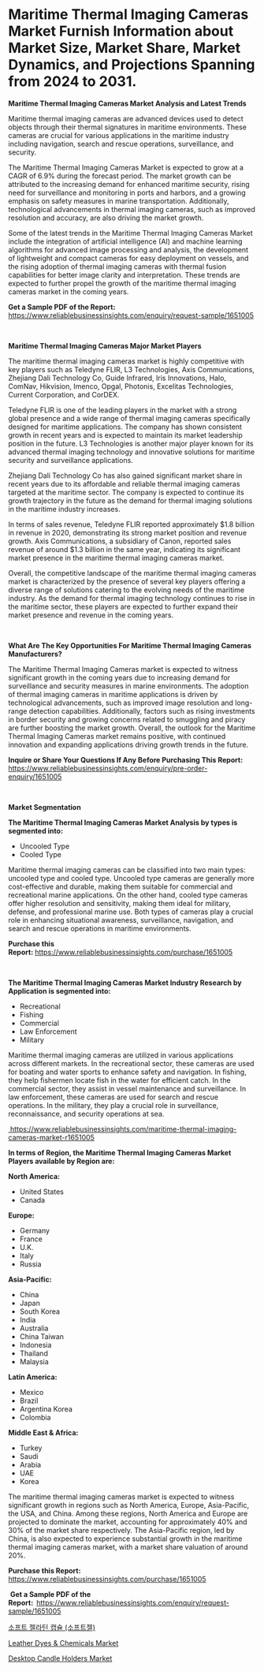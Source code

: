 <p><h1>Maritime Thermal Imaging Cameras Market Furnish Information about Market Size, Market Share, Market Dynamics, and Projections Spanning from 2024 to 2031.</h1></p><p><strong>Maritime Thermal Imaging Cameras Market Analysis and Latest Trends</strong></p>
<p><p>Maritime thermal imaging cameras are advanced devices used to detect objects through their thermal signatures in maritime environments. These cameras are crucial for various applications in the maritime industry including navigation, search and rescue operations, surveillance, and security.</p><p>The Maritime Thermal Imaging Cameras Market is expected to grow at a CAGR of 6.9% during the forecast period. The market growth can be attributed to the increasing demand for enhanced maritime security, rising need for surveillance and monitoring in ports and harbors, and a growing emphasis on safety measures in marine transportation. Additionally, technological advancements in thermal imaging cameras, such as improved resolution and accuracy, are also driving the market growth.</p><p>Some of the latest trends in the Maritime Thermal Imaging Cameras Market include the integration of artificial intelligence (AI) and machine learning algorithms for advanced image processing and analysis, the development of lightweight and compact cameras for easy deployment on vessels, and the rising adoption of thermal imaging cameras with thermal fusion capabilities for better image clarity and interpretation. These trends are expected to further propel the growth of the maritime thermal imaging cameras market in the coming years.</p></p>
<p><strong>Get a Sample PDF of the Report:&nbsp;</strong> <a href="https://www.reliablebusinessinsights.com/enquiry/request-sample/1651005">https://www.reliablebusinessinsights.com/enquiry/request-sample/1651005</a></p>
<p>&nbsp;</p>
<p><strong>Maritime Thermal Imaging Cameras Major Market Players</strong></p>
<p><p>The maritime thermal imaging cameras market is highly competitive with key players such as Teledyne FLIR, L3 Technologies, Axis Communications, Zhejiang Dali Technology Co, Guide Infrared, Iris Innovations, Halo, ComNav, Hikvision, Imenco, Opgal, Photonis, Excelitas Technologies, Current Corporation, and CorDEX.</p><p>Teledyne FLIR is one of the leading players in the market with a strong global presence and a wide range of thermal imaging cameras specifically designed for maritime applications. The company has shown consistent growth in recent years and is expected to maintain its market leadership position in the future. L3 Technologies is another major player known for its advanced thermal imaging technology and innovative solutions for maritime security and surveillance applications.</p><p>Zhejiang Dali Technology Co has also gained significant market share in recent years due to its affordable and reliable thermal imaging cameras targeted at the maritime sector. The company is expected to continue its growth trajectory in the future as the demand for thermal imaging solutions in the maritime industry increases.</p><p>In terms of sales revenue, Teledyne FLIR reported approximately $1.8 billion in revenue in 2020, demonstrating its strong market position and revenue growth. Axis Communications, a subsidiary of Canon, reported sales revenue of around $1.3 billion in the same year, indicating its significant market presence in the maritime thermal imaging cameras market.</p><p>Overall, the competitive landscape of the maritime thermal imaging cameras market is characterized by the presence of several key players offering a diverse range of solutions catering to the evolving needs of the maritime industry. As the demand for thermal imaging technology continues to rise in the maritime sector, these players are expected to further expand their market presence and revenue in the coming years.</p></p>
<p>&nbsp;</p>
<p><strong>What Are The Key Opportunities For Maritime Thermal Imaging Cameras Manufacturers?</strong></p>
<p><p>The Maritime Thermal Imaging Cameras market is expected to witness significant growth in the coming years due to increasing demand for surveillance and security measures in marine environments. The adoption of thermal imaging cameras in maritime applications is driven by technological advancements, such as improved image resolution and long-range detection capabilities. Additionally, factors such as rising investments in border security and growing concerns related to smuggling and piracy are further boosting the market growth. Overall, the outlook for the Maritime Thermal Imaging Cameras market remains positive, with continued innovation and expanding applications driving growth trends in the future.</p></p>
<p><strong>Inquire or Share Your Questions If Any Before Purchasing This Report:</strong> <a href="https://www.reliablebusinessinsights.com/enquiry/pre-order-enquiry/1651005">https://www.reliablebusinessinsights.com/enquiry/pre-order-enquiry/1651005</a></p>
<p>&nbsp;</p>
<p><strong>Market Segmentation</strong></p>
<p><strong>The Maritime Thermal Imaging Cameras Market Analysis by types is segmented into:</strong></p>
<p><ul><li>Uncooled Type</li><li>Cooled Type</li></ul></p>
<p><p>Maritime thermal imaging cameras can be classified into two main types: uncooled type and cooled type. Uncooled type cameras are generally more cost-effective and durable, making them suitable for commercial and recreational marine applications. On the other hand, cooled type cameras offer higher resolution and sensitivity, making them ideal for military, defense, and professional marine use. Both types of cameras play a crucial role in enhancing situational awareness, surveillance, navigation, and search and rescue operations in maritime environments.</p></p>
<p><strong>Purchase this Report:&nbsp;</strong><a href="https://www.reliablebusinessinsights.com/purchase/1651005">https://www.reliablebusinessinsights.com/purchase/1651005</a></p>
<p>&nbsp;</p>
<p><strong>The Maritime Thermal Imaging Cameras Market Industry Research by Application is segmented into:</strong></p>
<p><ul><li>Recreational</li><li>Fishing</li><li>Commercial</li><li>Law Enforcement</li><li>Military</li></ul></p>
<p><p>Maritime thermal imaging cameras are utilized in various applications across different markets. In the recreational sector, these cameras are used for boating and water sports to enhance safety and navigation. In fishing, they help fishermen locate fish in the water for efficient catch. In the commercial sector, they assist in vessel maintenance and surveillance. In law enforcement, these cameras are used for search and rescue operations. In the military, they play a crucial role in surveillance, reconnaissance, and security operations at sea.</p></p>
<p><a href="https://www.reliablebusinessinsights.com/maritime-thermal-imaging-cameras-market-r1651005">&nbsp;https://www.reliablebusinessinsights.com/maritime-thermal-imaging-cameras-market-r1651005</a></p>
<p><strong>In terms of Region, the Maritime Thermal Imaging Cameras Market Players available by Region are:</strong></p>
<p>
    <p> <strong> North America: </strong>
        <ul>
            <li>United States</li>
            <li>Canada</li>
        </ul>
        </p> 
    <p> <strong> Europe: </strong>
        <ul>
            <li>Germany</li>
            <li>France</li>
            <li>U.K.</li>
            <li>Italy</li>
            <li>Russia</li>
        </ul>
        </p> 
    <p> <strong> Asia-Pacific: </strong>
        <ul>
            <li>China</li>
            <li>Japan</li>
            <li>South Korea</li>
            <li>India</li>
            <li>Australia</li>
            <li>China Taiwan</li>
            <li>Indonesia</li>
            <li>Thailand</li>
            <li>Malaysia</li>
        </ul>
        </p> 
    <p> <strong> Latin America: </strong>
        <ul>
            <li>Mexico</li>
            <li>Brazil</li>
            <li>Argentina Korea</li>
            <li>Colombia</li>
        </ul>
        </p> 
    <p> <strong> Middle East & Africa: </strong>
        <ul>
            <li>Turkey</li>
            <li>Saudi</li>
            <li>Arabia</li>
            <li>UAE</li>
            <li>Korea</li>
        </ul>
    </p>
    </p>
<p><p>The maritime thermal imaging cameras market is expected to witness significant growth in regions such as North America, Europe, Asia-Pacific, the USA, and China. Among these regions, North America and Europe are projected to dominate the market, accounting for approximately 40% and 30% of the market share respectively. The Asia-Pacific region, led by China, is also expected to experience substantial growth in the maritime thermal imaging cameras market, with a market share valuation of around 20%.</p></p>
<p><strong>Purchase this Report: </strong><a href="https://www.reliablebusinessinsights.com/purchase/1651005">https://www.reliablebusinessinsights.com/purchase/1651005</a></p>
<p>&nbsp;<strong>Get a Sample PDF of the Report:&nbsp;&nbsp;</strong><a href="https://www.reliablebusinessinsights.com/enquiry/request-sample/1651005">https://www.reliablebusinessinsights.com/enquiry/request-sample/1651005</a></p>
<p><strong></strong></p>
<p><p><a href="https://github.com/Nicolasrown5/Market-Research-Report-List-1/blob/main/1102929127320.md">소프트 젤라틴 캡슐 (소프트젤)</a></p><p><a href="https://github.com/LiamDavis60/Market-Research-Report-List-2/blob/main/leather-dyes-chemicals-market.md">Leather Dyes & Chemicals Market</a></p><p><a href="https://github.com/Hazelklievgspy6vdcsmu106w/Market-Research-Report-List-3/blob/main/desktop-candle-holders-market.md">Desktop Candle Holders Market</a></p></p>